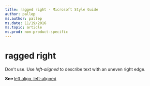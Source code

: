 ```yaml
---
title: ragged right - Microsoft Style Guide
author: pallep
ms.author: pallep
ms.date: 11/19/2016
ms.topic: article
ms.prod: non-product-specific
---
```


# ragged right

Don't use. Use *left-aligned* to describe text with an uneven right edge. 

**See** [left align, left-aligned](/style-guide/a-z-word-list-term-collections/l/left-align-left-aligned)
